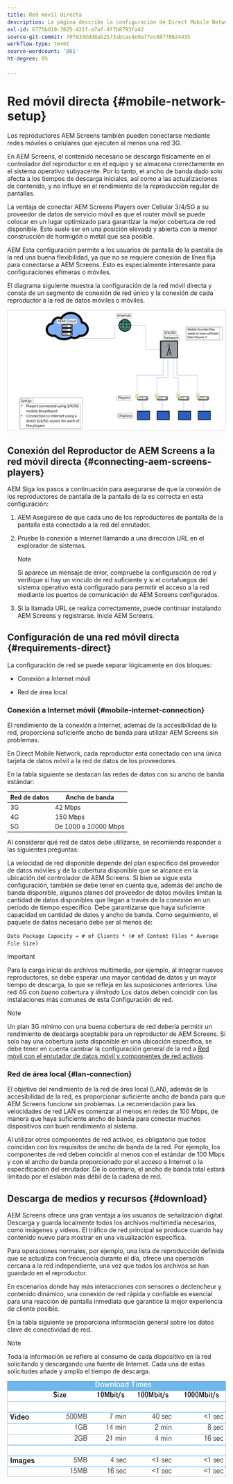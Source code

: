 ```yaml
---
title: Red móvil directa
description: La página describe la configuración de Direct Mobile Network
exl-id: 6775bd10-7625-422f-a7af-4f7b8793fa42
source-git-commit: 707833ddd8ab2573abcac4e9a77ec88778624435
workflow-type: tm+mt
source-wordcount: '861'
ht-degree: 0%

---
```


# Red móvil directa {#mobile-network-setup}

Los reproductores AEM Screens también pueden conectarse mediante redes móviles o celulares que ejecuten al menos una red 3G.

En AEM Screens, el contenido necesario se descarga físicamente en el controlador del reproductor o en el equipo y se almacena correctamente en el sistema operativo subyacente. Por lo tanto, el ancho de banda dado solo afecta a los tiempos de descarga iniciales, así como a las actualizaciones de contenido, y no influye en el rendimiento de la reproducción regular de pantallas.

La ventaja de conectar AEM Screens Players over Cellular 3/4/5G a su proveedor de datos de servicio móvil es que el router móvil se puede colocar en un lugar optimizado para garantizar la mejor cobertura de red disponible. Esto suele ser en una posición elevada y abierta con la menor construcción de hormigón o metal que sea posible.

AEM Esta configuración permite a los usuarios de pantalla de la pantalla de la red una buena flexibilidad, ya que no se requiere conexión de línea fija para conectarse a AEM Screens. Esto es especialmente interesante para configuraciones efímeras o móviles.

El diagrama siguiente muestra la configuración de la red móvil directa y consta de un segmento de conexión de red único y la conexión de cada reproductor a la red de datos móviles o móviles.

![](/help/using/assets/direct-mobile-1.png)

## Conexión del Reproductor de AEM Screens a la red móvil directa {#connecting-aem-screens-players}

AEM Siga los pasos a continuación para asegurarse de que la conexión de los reproductores de pantalla de la pantalla de la es correcta en esta configuración:

1. AEM Asegúrese de que cada uno de los reproductores de pantalla de la pantalla está conectado a la red del enrutador.

1. Pruebe la conexión a Internet llamando a una dirección URL en el explorador de sistemas.

   >[!NOTE]
   >Si aparece un mensaje de error, compruebe la configuración de red y verifique si hay un vínculo de red suficiente y si el cortafuegos del sistema operativo está configurado para permitir el acceso a la red mediante los puertos de comunicación de AEM Screens configurados.

1. Si la llamada URL se realiza correctamente, puede continuar instalando AEM Screens y registrarse. Inicie AEM Screens.

## Configuración de una red móvil directa {#requirements-direct}

La configuración de red se puede separar lógicamente en dos bloques:

* Conexión a Internet móvil

* Red de área local

### Conexión a Internet móvil {#mobile-internet-connection}

El rendimiento de la conexión a Internet, además de la accesibilidad de la red, proporciona suficiente ancho de banda para utilizar AEM Screens sin problemas.

En Direct Mobile Network, cada reproductor está conectado con una única tarjeta de datos móvil a la red de datos de los proveedores.

En la tabla siguiente se destacan las redes de datos con su ancho de banda estándar:

| Red de datos | Ancho de banda |
|--- |--- |
| 3G | 42 Mbps |
| 4G | 150 Mbps |
| 5G | De 1000 a 10000 Mbps |

Al considerar qué red de datos debe utilizarse, se recomienda responder a las siguientes preguntas:

La velocidad de red disponible depende del plan específico del proveedor de datos móviles y de la cobertura disponible que se alcance en la ubicación del controlador de AEM Screens.
Si bien se sigue esta configuración, también se debe tener en cuenta que, además del ancho de banda disponible, algunos planes del proveedor de datos móviles limitan la cantidad de datos disponibles que llegan a través de la conexión en un período de tiempo específico. Debe garantizarse que haya suficiente capacidad en cantidad de datos y ancho de banda.
Como seguimiento, el paquete de datos necesario debe ser al menos de:

`Data Package Capacity = # of Clients * (# of Content Files * Average File Size)`


>[!IMPORTANT]
>Para la carga inicial de archivos multimedia, por ejemplo, al integrar nuevos reproductores, se debe esperar una mayor cantidad de datos y un mayor tiempo de descarga, lo que se refleja en las suposiciones anteriores. Una red 4G con *bueno* cobertura y *ilimitado* Los datos deben coincidir con las instalaciones más comunes de esta Configuración de red.

>[!NOTE]
>Un plan 3G mínimo con una buena cobertura de red debería permitir un rendimiento de descarga aceptable para un reproductor de AEM Screens. Si solo hay una cobertura justa disponible en una ubicación específica, se debe tener en cuenta cambiar la configuración general de la red a [Red móvil con el enrutador de datos móvil y componentes de red activos](/help/using/mobile-network-router.md).


### Red de área local {#lan-connection}

El objetivo del rendimiento de la red de área local (LAN), además de la accesibilidad de la red, es proporcionar suficiente ancho de banda para que AEM Screens funcione sin problemas. La recomendación para las velocidades de red LAN es comenzar al menos en redes de 100 Mbps, de manera que haya suficiente ancho de banda para conectar muchos dispositivos con buen rendimiento al sistema.

Al utilizar otros componentes de red activos, es obligatorio que todos coincidan con los requisitos de ancho de banda de la red. Por ejemplo, los componentes de red deben coincidir al menos con el estándar de 100 Mbps y con el ancho de banda proporcionado por el acceso a Internet o la especificación del enrutador. De lo contrario, el ancho de banda total estará limitado por el eslabón más débil de la cadena de red.

## Descarga de medios y recursos {#download}

AEM Screens ofrece una gran ventaja a los usuarios de señalización digital. Descarga y guarda localmente todos los archivos multimedia necesarios, como imágenes y vídeos. El tráfico de red principal se produce cuando hay contenido nuevo para mostrar en una visualización específica.

Para operaciones normales, por ejemplo, una lista de reproducción definida que se actualiza con frecuencia durante el día, ofrece una operación cercana a la red independiente, una vez que todos los archivos se han guardado en el reproductor.

En escenarios donde hay más interacciones con sensores o déclencheur y contenido dinámico, una conexión de red rápida y confiable es esencial para una reacción de pantalla inmediata que garantice la mejor experiencia de cliente posible.

En la tabla siguiente se proporciona información general sobre los datos clave de conectividad de red.

>[!NOTE]
>
>Toda la información se refiere al consumo de cada dispositivo en la red solicitando y descargando una fuente de Internet. Cada una de estas solicitudes añade y amplía el tiempo de descarga.

![](/help/using/assets/download-times-mobile.png)
